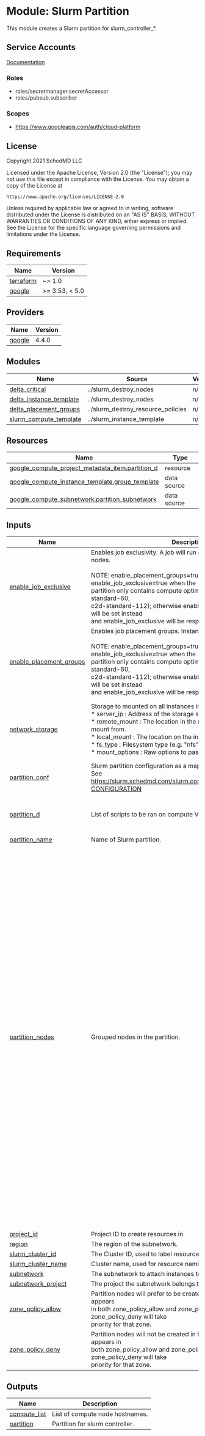 # Module: Slurm Partition

This module creates a Slurm partition for slurm_controller_*.

## Service Accounts

[Documentation](https://cloud.google.com/iam/docs/service-accounts)

### Roles

- roles/secretmanager.secretAccessor
- roles/pubsub.subscriber

### Scopes

- https://www.googleapis.com/auth/cloud-platform

## License

<!-- BEGINNING OF PRE-COMMIT-TERRAFORM DOCS HOOK -->
Copyright 2021 SchedMD LLC

Licensed under the Apache License, Version 2.0 (the "License");
you may not use this file except in compliance with the License.
You may obtain a copy of the License at

    https://www.apache.org/licenses/LICENSE-2.0

Unless required by applicable law or agreed to in writing, software
distributed under the License is distributed on an "AS IS" BASIS,
WITHOUT WARRANTIES OR CONDITIONS OF ANY KIND, either express or implied.
See the License for the specific language governing permissions and
limitations under the License.

## Requirements

| Name | Version |
|------|---------|
| <a name="requirement_terraform"></a> [terraform](#requirement\_terraform) | ~> 1.0 |
| <a name="requirement_google"></a> [google](#requirement\_google) | >= 3.53, < 5.0 |

## Providers

| Name | Version |
|------|---------|
| <a name="provider_google"></a> [google](#provider\_google) | 4.4.0 |

## Modules

| Name | Source | Version |
|------|--------|---------|
| <a name="module_delta_critical"></a> [delta\_critical](#module\_delta\_critical) | ../slurm_destroy_nodes | n/a |
| <a name="module_delta_instance_template"></a> [delta\_instance\_template](#module\_delta\_instance\_template) | ../slurm_destroy_nodes | n/a |
| <a name="module_delta_placement_groups"></a> [delta\_placement\_groups](#module\_delta\_placement\_groups) | ../slurm_destroy_resource_policies | n/a |
| <a name="module_slurm_compute_template"></a> [slurm\_compute\_template](#module\_slurm\_compute\_template) | ../slurm_instance_template | n/a |

## Resources

| Name | Type |
|------|------|
| [google_compute_project_metadata_item.partition_d](https://registry.terraform.io/providers/hashicorp/google/latest/docs/resources/compute_project_metadata_item) | resource |
| [google_compute_instance_template.group_template](https://registry.terraform.io/providers/hashicorp/google/latest/docs/data-sources/compute_instance_template) | data source |
| [google_compute_subnetwork.partition_subnetwork](https://registry.terraform.io/providers/hashicorp/google/latest/docs/data-sources/compute_subnetwork) | data source |

## Inputs

| Name | Description | Type | Default | Required |
|------|-------------|------|---------|:--------:|
| <a name="input_enable_job_exclusive"></a> [enable\_job\_exclusive](#input\_enable\_job\_exclusive) | Enables job exclusivity. A job will run exclusively on the scheduled nodes.<br><br>NOTE: enable\_placement\_groups=true will set enable\_job\_exclusive=true when the<br>partition only contains compute optimized machine\_types (e.g. c2-standard-60,<br>c2d-standard-112); otherwise enable\_placement\_groups=false will be set instead<br>and enable\_job\_exclusive will be respected. | `bool` | `false` | no |
| <a name="input_enable_placement_groups"></a> [enable\_placement\_groups](#input\_enable\_placement\_groups) | Enables job placement groups. Instances will be colocated for a job.<br><br>NOTE: enable\_placement\_groups=true will set enable\_job\_exclusive=true when the<br>partition only contains compute optimized machine\_types (e.g. c2-standard-60,<br>c2d-standard-112); otherwise enable\_placement\_groups=false will be set instead<br>and enable\_job\_exclusive will be respected. | `bool` | `false` | no |
| <a name="input_network_storage"></a> [network\_storage](#input\_network\_storage) | Storage to mounted on all instances in this partition.<br>* server\_ip     : Address of the storage server.<br>* remote\_mount  : The location in the remote instance filesystem to mount from.<br>* local\_mount   : The location on the instance filesystem to mount to.<br>* fs\_type       : Filesystem type (e.g. "nfs").<br>* mount\_options : Raw options to pass to 'mount'. | <pre>list(object({<br>    server_ip     = string<br>    remote_mount  = string<br>    local_mount   = string<br>    fs_type       = string<br>    mount_options = string<br>  }))</pre> | `[]` | no |
| <a name="input_partition_conf"></a> [partition\_conf](#input\_partition\_conf) | Slurm partition configuration as a map.<br>See https://slurm.schedmd.com/slurm.conf.html#SECTION_PARTITION-CONFIGURATION | `map(string)` | `{}` | no |
| <a name="input_partition_d"></a> [partition\_d](#input\_partition\_d) | List of scripts to be ran on compute VM startup. | <pre>list(object({<br>    filename = string<br>    content  = string<br>  }))</pre> | `[]` | no |
| <a name="input_partition_name"></a> [partition\_name](#input\_partition\_name) | Name of Slurm partition. | `string` | n/a | yes |
| <a name="input_partition_nodes"></a> [partition\_nodes](#input\_partition\_nodes) | Grouped nodes in the partition. | <pre>list(object({<br>    count_static  = number<br>    count_dynamic = number<br>    group_name    = string<br>    node_conf     = map(string)<br>    additional_disks = list(object({<br>      disk_name    = string<br>      device_name  = string<br>      disk_size_gb = number<br>      disk_type    = string<br>      disk_labels  = map(string)<br>      auto_delete  = bool<br>      boot         = bool<br>    }))<br>    can_ip_forward         = bool<br>    disable_smt            = bool<br>    disk_auto_delete       = bool<br>    disk_labels            = map(string)<br>    disk_size_gb           = number<br>    disk_type              = string<br>    enable_confidential_vm = bool<br>    enable_oslogin         = bool<br>    enable_shielded_vm     = bool<br>    gpu = object({<br>      count = number<br>      type  = string<br>    })<br>    instance_template   = string<br>    labels              = map(string)<br>    machine_type        = string<br>    metadata            = map(string)<br>    min_cpu_platform    = string<br>    on_host_maintenance = string<br>    preemptible         = bool<br>    service_account = object({<br>      email  = string<br>      scopes = list(string)<br>    })<br>    shielded_instance_config = object({<br>      enable_integrity_monitoring = bool<br>      enable_secure_boot          = bool<br>      enable_vtpm                 = bool<br>    })<br>    source_image_family  = string<br>    source_image_project = string<br>    source_image         = string<br>    tags                 = list(string)<br>  }))</pre> | n/a | yes |
| <a name="input_project_id"></a> [project\_id](#input\_project\_id) | Project ID to create resources in. | `string` | n/a | yes |
| <a name="input_region"></a> [region](#input\_region) | The region of the subnetwork. | `string` | `""` | no |
| <a name="input_slurm_cluster_id"></a> [slurm\_cluster\_id](#input\_slurm\_cluster\_id) | The Cluster ID, used to label resource. | `string` | n/a | yes |
| <a name="input_slurm_cluster_name"></a> [slurm\_cluster\_name](#input\_slurm\_cluster\_name) | Cluster name, used for resource naming and slurm accounting. | `string` | n/a | yes |
| <a name="input_subnetwork"></a> [subnetwork](#input\_subnetwork) | The subnetwork to attach instances to. A self\_link is prefered. | `string` | `""` | no |
| <a name="input_subnetwork_project"></a> [subnetwork\_project](#input\_subnetwork\_project) | The project the subnetwork belongs to. | `string` | `""` | no |
| <a name="input_zone_policy_allow"></a> [zone\_policy\_allow](#input\_zone\_policy\_allow) | Partition nodes will prefer to be created in the listed zones. If a zone appears<br>in both zone\_policy\_allow and zone\_policy\_deny, then zone\_policy\_deny will take<br>priority for that zone. | `set(string)` | `[]` | no |
| <a name="input_zone_policy_deny"></a> [zone\_policy\_deny](#input\_zone\_policy\_deny) | Partition nodes will not be created in the listed zones. If a zone appears in<br>both zone\_policy\_allow and zone\_policy\_deny, then zone\_policy\_deny will take<br>priority for that zone. | `set(string)` | `[]` | no |

## Outputs

| Name | Description |
|------|-------------|
| <a name="output_compute_list"></a> [compute\_list](#output\_compute\_list) | List of compute node hostnames. |
| <a name="output_partition"></a> [partition](#output\_partition) | Partition for slurm controller. |
<!-- END OF PRE-COMMIT-TERRAFORM DOCS HOOK -->
